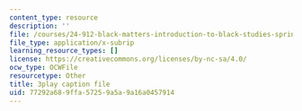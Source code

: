```yaml
---
content_type: resource
description: ''
file: /courses/24-912-black-matters-introduction-to-black-studies-spring-2017/77292a689ffa57259a5a9a16a0457914_3XF8HRxS-5g.vtt
file_type: application/x-subrip
learning_resource_types: []
license: https://creativecommons.org/licenses/by-nc-sa/4.0/
ocw_type: OCWFile
resourcetype: Other
title: 3play caption file
uid: 77292a68-9ffa-5725-9a5a-9a16a0457914
---
```

